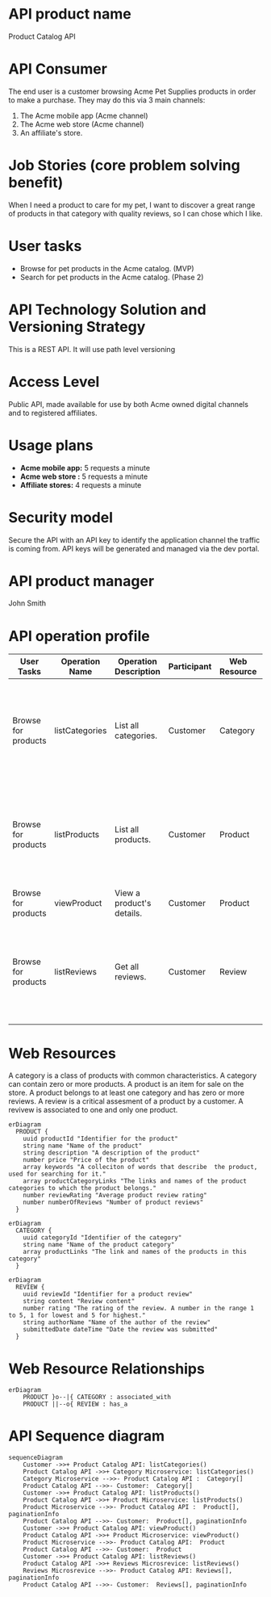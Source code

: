 


# API product name
Product Catalog API

# API Consumer
The end user is a customer browsing Acme Pet Supplies products in order to make a purchase. They may do this via 3 main channels: 
1. The Acme mobile app (Acme channel)
2. The Acme web store (Acme channel)
3. An affiliate's store. 


# Job Stories (core problem solving benefit)

When I need a product to care for my pet, I want to discover a great range of products in that category with quality reviews, so I can chose which I like.

# User tasks
- Browse for pet products in the Acme catalog. (MVP)
- Search for pet products in the Acme catalog. (Phase 2)


# API Technology Solution and Versioning Strategy
This is a REST API. It will use path level versioning 

# Access Level
Public API, made available for use by both Acme owned digital channels and to registered affiliates. 

# Usage plans
- **Acme mobile app:** 5 requests a minute
- **Acme  web store :** 5 requests a minute
- **Affiliate stores:** 4 requests a minute


# Security model
Secure the API with an API key to identify the application channel the traffic is coming from. API keys will be generated and managed via the dev portal. 

# API product manager
John Smith

# API operation profile
|User Tasks| Operation Name| Operation Description |Participant| Web Resource | Request | Response | HTTP Method| Resource Path| Response Code|   
|-----------|-----------|-----------|-----------|-----------|-----------|-----------|-----------|-----------|-----------|
|Browse for products| listCategories |List all categories. | Customer | Category | Filter by field, sort by field, order direction, page size, page cursor  | Category[], PaginationInfo | GET | /categories | 200 |
|Browse for products| listProducts |List all products. | Customer | Product| Filter by field, sort by field, order direction, page size, page cursor | Product[], PaginationInfo | GET | /products |  200 |
|Browse for products| viewProduct |View a product's details. | Customer | Product | Product ID   | Product | GET | /products/{productId} | 200 |
|Browse for products| listReviews |Get all reviews. | Customer | Review |  Filter by field, sort by field, order direction, page size, page cursor | Reviews[], PaginationInfo | GET | /reviews |  200 |


# Web Resources

A category is a class of products with common characteristics. A category can contain zero or more products. 
A product is an item for sale on the store. A product belongs to at least one category and has zero or more reviews. 
A review is a critical assesment of a product by a customer. A revivew is associated to one and only one product.


```mermaid
erDiagram
  PRODUCT { 
    uuid productId "Identifier for the product"
    string name "Name of the product"
    string description "A description of the product"
    number price "Price of the product"
    array keywords "A colleciton of words that describe  the product, used for searching for it."
    array productCategoryLinks "The links and names of the product categories to which the product belongs."
    number reviewRating "Average product review rating"
    number numberOfReviews "Number of product reviews"
  }    
```

```mermaid
erDiagram  
  CATEGORY {
    uuid categoryId "Identifier of the category"
    string name "Name of the product category"
    array productLinks "The link and names of the products in this category"
  }
```

```mermaid
erDiagram  
  REVIEW {
    uuid reviewId "Identifier for a product review"
    string content "Review content"
    number rating "The rating of the review. A number in the range 1 to 5, 1 for lowest and 5 for highest."
    string authorName "Name of the author of the review"
    submittedDate dateTime "Date the review was submitted"
  }
```

# Web Resource Relationships

```mermaid
erDiagram
    PRODUCT }o--|{ CATEGORY : associated_with
    PRODUCT ||--o{ REVIEW : has_a
```


# API Sequence diagram



```mermaid 
sequenceDiagram
    Customer ->>+ Product Catalog API: listCategories()
    Product Catalog API ->>+ Category Microservice: listCategories()
    Category Microservice -->>- Product Catalog API :  Category[]
    Product Catalog API -->>- Customer:  Category[]
    Customer ->>+ Product Catalog API: listProducts()
    Product Catalog API ->>+ Product Microservice: listProducts()
    Product Microservice -->>- Product Catalog API :  Product[], paginationInfo
    Product Catalog API -->>- Customer:  Product[], paginationInfo
    Customer ->>+ Product Catalog API: viewProduct()
    Product Catalog API ->>+ Product Microservice: viewProduct()
    Product Microservice -->>- Product Catalog API:  Product
    Product Catalog API -->>- Customer:  Product
    Customer ->>+ Product Catalog API: listReviews()
    Product Catalog API ->>+ Reviews Microsrevice: listReviews()
    Reviews Microsrevice -->>- Product Catalog API: Reviews[], paginationInfo
    Product Catalog API -->>- Customer:  Reviews[], paginationInfo
   
```            







